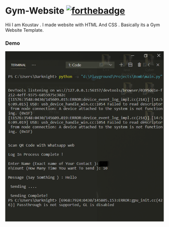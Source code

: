 # Gym-Website     [![forthebadge](https://forthebadge.com/images/badges/uses-css.svg)](https://forthebadge.com)

Hii  I am Koustav . I made website with HTML And CSS . Basically its a Gym Website Template.

### Demo 

<img src="https://github.com/Koustav-Dey/Whatsapp-Bomber/blob/main/img/Output.png" />    
</a>&nbsp;&nbsp;

